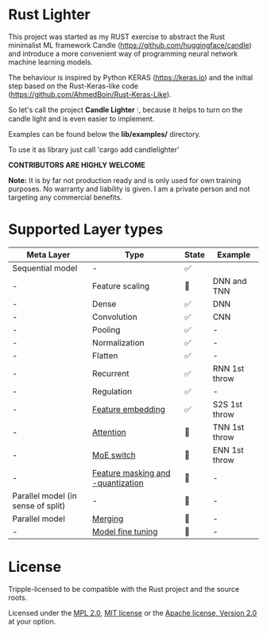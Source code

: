 # Rust Lighter

This project was started as my RUST exercise to abstract the Rust minimalist ML framework Candle (https://github.com/huggingface/candle) and introduce a more convenient way of programming neural network machine learning models. 

The behaviour is inspired by Python KERAS (https://keras.io) and the initial step based on the Rust-Keras-like code (https://github.com/AhmedBoin/Rust-Keras-Like). 

So let's call the project **Candle Lighter** &#128367;, because it helps to turn on the candle light and is even easier to implement.

Examples can be found below the **lib/examples/** directory.  

To use it as library just call 'cargo add candlelighter'

**CONTRIBUTORS ARE HIGHLY WELCOME**


**Note:** It is by far not production ready and is only used for own training purposes. No warranty and liability is given. I am a private person and not targeting any commercial benefits. 


# Supported Layer types

| Meta Layer | Type         |      State    |  Example      | 
|-----| --------------|---------------|---------------|
| Sequential model | - |   &#9989;     |     |
| - | Feature scaling      |  &#x1F3C3;     | DNN and TNN             |
| - | Dense        |  &#9989;      | DNN           |
| - | Convolution  |  &#9989;      | CNN           |
| - | Pooling      |  &#9989;      | -             |
| - | Normalization|  &#9989;      | -             |
| - | Flatten      |  &#9989;      | -             | 
| - | Recurrent    |  &#9989;      | RNN 1st throw |  
| - | Regulation   |  &#9989;      | -             | 
| - | [Feature embedding](./docs/embedding.MD)     |  &#9989;      | S2S 1st throw |
| - | [Attention](./docs/attention.MD)    |  &#x1F3C3;    | TNN 1st throw  |
| - | [MoE switch](./docs/moe.MD)   |  &#x1F3C3;    | ENN 1st throw             |
| - |  [Feature masking and -quantization](./docs/masking.MD)   |  &#x1F3C3;    | -             |
| Parallel model (in sense of split) |  -   |  &#x1F3C3;    | -             |
| Parallel model |  [Merging](./docs/modelmerging.MD)      |  &#x1F3C3;    | -             | 
| - |  [Model fine tuning](./docs/finetuning.MD)      |  &#x1F3C3;    | -             | 


# License
Tripple-licensed to be compatible with the Rust project and the source roots.

Licensed under the [MPL 2.0](./LICENSE), [MIT license](http://opensource.org/licenses/MIT) or the [Apache license, Version 2.0](http://www.apache.org/licenses/LICENSE-2.0) at your option. 
